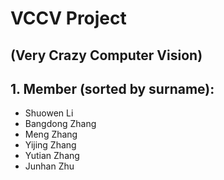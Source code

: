 # VCCV Project
## (Very Crazy Computer Vision)

## 1. Member (sorted by surname):
- Shuowen Li
- Bangdong Zhang
- Meng Zhang
- Yijing Zhang
- Yutian Zhang
- Junhan Zhu
